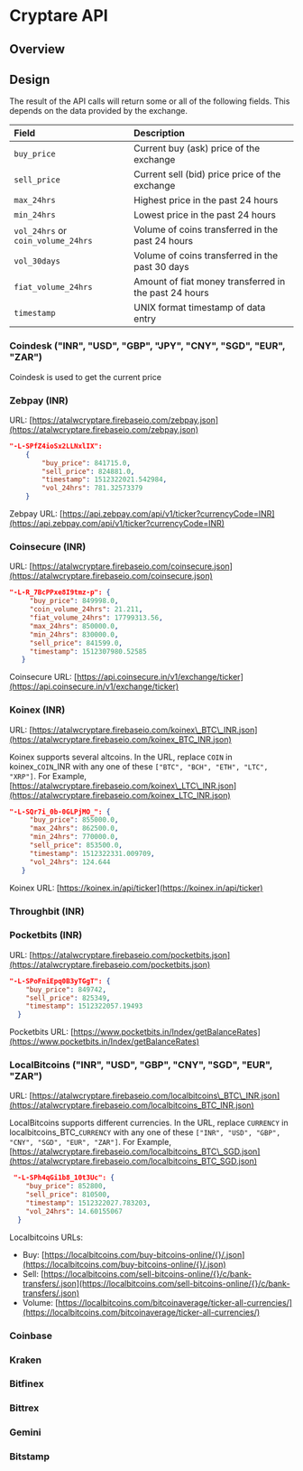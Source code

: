 # Cryptare API

## Overview

## Design

The result of the API calls will return some or all of the following fields. This depends on the data provided by the exchange.

| Field        	| Description	
| :------------- |:-------------
| `buy_price` | Current buy (ask) price of the exchange 
| `sell_price`| Current sell (bid) price price of the exchange
| `max_24hrs` | Highest price in the past 24 hours  
| `min_24hrs` | Lowest price in the past 24 hours
| `vol_24hrs` or `coin_volume_24hrs` | Volume of coins transferred in the past 24 hours
| `vol_30days` | Volume of coins transferred in the past 30 days
| `fiat_volume_24hrs` | Amount of fiat money transferred in the past 24 hours
| `timestamp` | UNIX format timestamp of data entry   

### Coindesk ("INR", "USD", "GBP", "JPY", "CNY", "SGD", "EUR", "ZAR")

Coindesk is used to get the current price

### Zebpay (INR)

URL: [https://atalwcryptare.firebaseio.com/zebpay.json](https://atalwcryptare.firebaseio.com/zebpay.json)


```json
"-L-SPfZ4ioSx2LLNxlIX":
	{
		"buy_price": 841715.0,
		"sell_price": 824881.0,
		"timestamp": 1512322021.542984,
		"vol_24hrs": 781.32573379
	}
```

Zebpay URL: [https://api.zebpay.com/api/v1/ticker?currencyCode=INR](https://api.zebpay.com/api/v1/ticker?currencyCode=INR)


	
### Coinsecure (INR)

URL: [https://atalwcryptare.firebaseio.com/coinsecure.json](https://atalwcryptare.firebaseio.com/coinsecure.json)


```json
"-L-R_7BcPPxe8I9tmz-p": {
	 "buy_price": 849998.0,
	 "coin_volume_24hrs": 21.211,
	 "fiat_volume_24hrs": 17799313.56,
	 "max_24hrs": 850000.0,
	 "min_24hrs": 830000.0,
	 "sell_price": 841599.0,
	 "timestamp": 1512307980.52585
   }
```

Coinsecure URL: [https://api.coinsecure.in/v1/exchange/ticker](https://api.coinsecure.in/v1/exchange/ticker)

### Koinex (INR)

URL: [https://atalwcryptare.firebaseio.com/koinex\_BTC\_INR.json](https://atalwcryptare.firebaseio.com/koinex_BTC_INR.json)

Koinex supports several altcoins. In the URL, replace `COIN` in koinex_`COIN`\_INR with any one of these `["BTC", "BCH", "ETH", "LTC", "XRP"]`. For Example, [https://atalwcryptare.firebaseio.com/koinex\_LTC\_INR.json](https://atalwcryptare.firebaseio.com/koinex_LTC_INR.json)

```json
"-L-SQr7i_0b-0GLPjMO_": {
	 "buy_price": 855000.0,
	 "max_24hrs": 862500.0,
	 "min_24hrs": 770000.0,
	 "sell_price": 853500.0,
	 "timestamp": 1512322331.009709,
	 "vol_24hrs": 124.644
   }
```

Koinex URL: [https://koinex.in/api/ticker](https://koinex.in/api/ticker)

### Throughbit (INR)

### Pocketbits (INR)

URL: [https://atalwcryptare.firebaseio.com/pocketbits.json](https://atalwcryptare.firebaseio.com/pocketbits.json)


```json
"-L-SPoFniEpq0B3yTGgT": {
    "buy_price": 849742,
    "sell_price": 825349,
    "timestamp": 1512322057.19493
  }
```

Pocketbits URL: [https://www.pocketbits.in/Index/getBalanceRates](https://www.pocketbits.in/Index/getBalanceRates)


### LocalBitcoins ("INR", "USD", "GBP", "CNY", "SGD", "EUR", "ZAR")

URL: [https://atalwcryptare.firebaseio.com/localbitcoins\_BTC\_INR.json](https://atalwcryptare.firebaseio.com/localbitcoins_BTC_INR.json)

LocalBitcoins supports different currencies. In the URL, replace `CURRENCY` in localbitcoins_BTC\_`CURRENCY` with any one of these `["INR", "USD", "GBP", "CNY", "SGD", "EUR", "ZAR"]`. For Example, [https://atalwcryptare.firebaseio.com/localbitcoins_BTC\_SGD.json](https://atalwcryptare.firebaseio.com/localbitcoins_BTC_SGD.json)

```json
 "-L-SPh4qGi1b8_10t3Uc": {
    "buy_price": 852800,
    "sell_price": 810500,
    "timestamp": 1512322027.783203,
    "vol_24hrs": 14.60155067
  }
```

Localbitcoins URLs: 

* Buy: [https://localbitcoins.com/buy-bitcoins-online/{}/.json](https://localbitcoins.com/buy-bitcoins-online/{}/.json)
* Sell: [https://localbitcoins.com/sell-bitcoins-online/{}/c/bank-transfers/.json](https://localbitcoins.com/sell-bitcoins-online/{}/c/bank-transfers/.json)
* Volume: [https://localbitcoins.com/bitcoinaverage/ticker-all-currencies/](https://localbitcoins.com/bitcoinaverage/ticker-all-currencies/)


### Coinbase

### Kraken

### Bitfinex

### Bittrex

### Gemini

### Bitstamp

